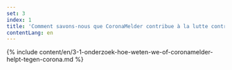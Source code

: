 ```yaml
---
set: 3
index: 1
title: 'Comment savons-nous que CoronaMelder contribue à la lutte contre le coronavirus ? '
contentLang: en
---
```

{% include content/en/3-1-onderzoek-hoe-weten-we-of-coronamelder-helpt-tegen-corona.md %}
